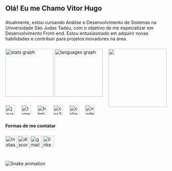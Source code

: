 <h2 align="left">Olá! Eu me Chamo Vitor Hugo</h2>

###

<p align="left">Atualmente, estou cursando Análise e Desenvolvimento de Sistemas na Universidade São Judas Tadeu, com o objetivo de me especializar em Desenvolvimento Front-end. Estou entusiasmado em adquirir novas habilidades e contribuir para projetos inovadores na área.</p>

###

<img align="right" height="182" src="https://i.pinimg.com/originals/1b/83/63/1b83638f8624f7b5315756882b458e1d.gif"  />

###

<div align="left">
  <img src="https://github-readme-stats.vercel.app/api?username=Vitorhugoa&hide_title=false&hide_rank=false&show_icons=false&include_all_commits=true&count_private=true&disable_animations=false&theme=dracula&locale=en&hide_border=false" height="150" alt="stats graph"  />
  <img src="https://github-readme-stats.vercel.app/api/top-langs?username=Vitorhugoa&locale=en&hide_title=false&layout=compact&card_width=320&langs_count=5&theme=dracula&hide_border=false" height="150" alt="languages graph"  />
</div>

###

<div align="left">
  <img src="https://cdn.jsdelivr.net/gh/devicons/devicon/icons/javascript/javascript-original.svg" height="30" alt="javascript logo"  />
  <img width="12" />
  <img src="https://cdn.jsdelivr.net/gh/devicons/devicon/icons/typescript/typescript-original.svg" height="30" alt="typescript logo"  />
  <img width="12" />
  <img src="https://cdn.jsdelivr.net/gh/devicons/devicon/icons/html5/html5-original.svg" height="30" alt="html5 logo"  />
  <img width="12" />
  <img src="https://cdn.jsdelivr.net/gh/devicons/devicon/icons/css3/css3-original.svg" height="30" alt="css3 logo"  />
  <img width="12" />
  <img src="https://cdn.jsdelivr.net/gh/devicons/devicon/icons/csharp/csharp-original.svg" height="30" alt="csharp logo"  />
  <img width="12" />
  <img src="https://cdn.jsdelivr.net/gh/devicons/devicon/icons/nodejs/nodejs-original.svg" height="30" alt="nodejs logo"  />
</div>

###

<h4 align="left">Formas de me contatar</h4>

###

<div align="left">
  <a href="https://www.instagram.com/vitorhg_25/" target="_blank">
    <img src="https://img.shields.io/static/v1?message=Instagram&logo=instagram&label=&color=E4405F&logoColor=white&labelColor=&style=for-the-badge" height="35" alt="instagram logo"  />
  </a>
  <a href="reyes.fires_vh" target="_blank">
    <img src="https://img.shields.io/static/v1?message=reyes.fires_vh&logo=discord&label=&color=7289DA&logoColor=white&labelColor=7289DB&style=for-the-badge" height="35" alt="discord logo"  />
  </a>
  <a href="vitor.hugoja25@gmail.com" target="_blank">
    <img src="https://img.shields.io/static/v1?message=vitor.hugoja25@gmail.com&logo=gmail&label=&color=D14836&logoColor=white&labelColor=&style=for-the-badge" height="35" alt="gmail logo"  />
  </a>
  <a href="https://www.linkedin.com/in/vitor-andrade-392915109/" target="_blank">
    <img src="https://img.shields.io/static/v1?message=LinkedIn&logo=linkedin&label=&color=0077B5&logoColor=white&labelColor=&style=for-the-badge" height="35" alt="linkedin logo"  />
  </a>
</div>

###
<br clear="both">
<img src="https://raw.githubusercontent.com/Vitorhugoa/Vitorhugoa/output/snake.svg" alt="Snake animation" />

###
